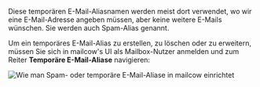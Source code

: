 Diese temporären E-Mail-Aliasnamen werden meist dort verwendet, wo wir eine E-Mail-Adresse angeben müssen, aber keine weitere E-Mails wünschen. Sie werden auch Spam-Alias genannt.

Um ein temporäres E-Mail-Alias zu erstellen, zu löschen oder zu erweitern, müssen Sie sich in mailcow's UI als Mailbox-Nutzer anmelden und zum Reiter **Temporäre E-Mail-Aliase** navigieren:

![Wie man Spam- oder temporäre E-Mail-Aliase in mailcow einrichtet](..images/manual-guides/mailcow-spamalias.png)